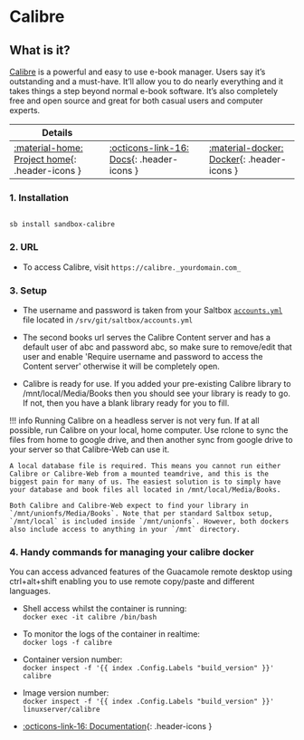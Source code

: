 # Calibre

## What is it?

[Calibre](https://calibre-ebook.com/) is a powerful and easy to use e-book manager. Users say it’s outstanding and a must-have. It’ll allow you to do nearly everything and it takes things a step beyond normal e-book software. It’s also completely free and open source and great for both casual users and computer experts.

| Details     |             |             |             |
|-------------|-------------|-------------|-------------|
| [:material-home: Project home](https://calibre-ebook.com/){: .header-icons } | [:octicons-link-16: Docs](https://manual.calibre-ebook.com/){: .header-icons } |  | [:material-docker: Docker](https://registry.hub.docker.com/r/linuxserver/calibre){: .header-icons }|

### 1. Installation

``` shell

sb install sandbox-calibre

```

### 2. URL

- To access Calibre, visit `https://calibre._yourdomain.com_`

### 3. Setup

- The username and password is taken from your Saltbox [`accounts.yml`](../../saltbox/install/install.md#configuration) file located in `/srv/git/saltbox/accounts.yml`

- The second books url serves the Calibre Content server and has a default user of abc and password abc, so make sure to remove/edit that user and enable 'Require username and password to access the Content server' otherwise it will be completely open.

- Calibre is ready for use. If you added your pre-existing Calibre library to /mnt/local/Media/Books then you should see your library is ready to go. If not, then you have a blank library ready for you to fill.

!!! info
    Running Calibre on a headless server is not very fun. If at all possible, run Calibre on your local, home computer. Use rclone to sync the files from home to google drive, and then another sync from google drive to your server so that Calibre-Web can use it.

    A local database file is required. This means you cannot run either Calibre or Calibre-Web from a mounted teamdrive, and this is the biggest pain for many of us. The easiest solution is to simply have your database and book files all located in /mnt/local/Media/Books.

    Both Calibre and Calibre-Web expect to find your library in `/mnt/unionfs/Media/Books`. Note that per standard Saltbox setup, `/mnt/local` is included inside `/mnt/unionfs`. However, both dockers also include access to anything in your `/mnt` directory.

### 4. Handy commands for managing your calibre docker

You can access advanced features of the Guacamole remote desktop using ctrl+alt+shift enabling you to use remote copy/paste and different languages.

- Shell access whilst the container is running: <br />
  `docker exec -it calibre /bin/bash`

- To monitor the logs of the container in realtime: <br />
  `docker logs -f calibre`

- Container version number: <br />
  `docker inspect -f '{{ index .Config.Labels "build_version" }}' calibre`

- Image version number: <br />
  `docker inspect -f '{{ index .Config.Labels "build_version" }}' linuxserver/calibre`

- [:octicons-link-16: Documentation](https://manual.calibre-ebook.com/){: .header-icons }
